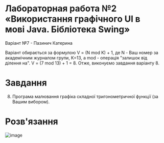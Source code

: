 # Лабораторная работа №2 «Використання графічного UI в мові Java. Бібліотека Swing»
Варіант №7 - Пазинич Катерина

Варіант обирається за формулою V = (N mod K) + 1, де N - Ваш номер за академічним журналом групи, K=13, а mod - операція "залишок від ділення на".
V = (7 mod 13) + 1 = 8. Отже, виконуємо завдання варіанту 8.

# Завдання

8. Програма малювання графіка складної тригонометричної функції (за Вашим вибором).

# Розв'язання

![image](https://github.com/kateryna-paz/Java_lab2/assets/111423929/716f0060-0c53-4c72-8a26-50a97f476dc7)
